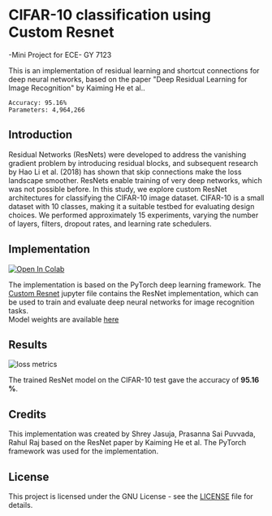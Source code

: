 # CIFAR-10 classification using Custom Resnet
-Mini Project for ECE- GY  7123

This is an implementation of residual learning and shortcut connections for deep neural networks, based on the paper "Deep Residual Learning for Image Recognition" by Kaiming He et al..

```
Accuracy: 95.16%
Parameters: 4,964,266
```

## Introduction
Residual Networks (ResNets) were developed to address the vanishing gradient problem by introducing residual blocks, and subsequent research by Hao Li et al. (2018) has shown that skip connections make the loss landscape smoother. ResNets enable training of very deep networks, which was not possible before. In this study, we explore custom ResNet architectures for classifying the CIFAR-10 image dataset. CIFAR-10 is a small dataset with 10 classes, making it a suitable testbed for evaluating design choices. We performed approximately 15 experiments, varying the number of layers, filters, dropout rates, and learning rate schedulers.

## Implementation
[![Open In Colab](https://colab.research.google.com/assets/colab-badge.svg)](https://colab.research.google.com/github/shreyjasuja/cifar_10_custom_resnet/blob/main/dl_mini_project.ipynb)

The implementation is based on the PyTorch deep learning framework. The [Custom Resnet](dl_mini_project.ipynb) jupyter file contains the ResNet implementation, which can be used to train and evaluate deep neural networks for image recognition tasks.
<br />
Model weights are available [here](https://bit.ly/dl-7123)

## Results
![loss metrics](https://drive.google.com/uc?export=view&id=1RABEx5c5jyCaGhxsOfx6wi48nnE1Do7h)

The trained ResNet model on the CIFAR-10 test gave the accuracy of **95.16 %**.

## Credits
This implementation was created by Shrey Jasuja, Prasanna Sai Puvvada, Rahul Raj based on the ResNet paper by Kaiming He et al. The PyTorch framework was used for the implementation.

## License
This project is licensed under the GNU License - see the [LICENSE](LICENSE) file for details.





